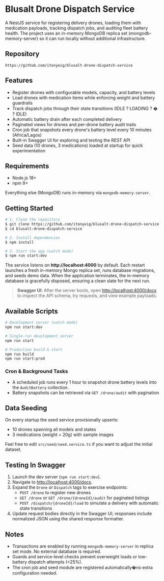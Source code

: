 # Blusalt Drone Dispatch Service

A NestJS service for registering delivery drones, loading them with medication payloads, tracking dispatch jobs, and auditing fleet battery health. The project uses an in-memory MongoDB replica set (mongodb-memory-server) so it can run locally without additional infrastructure.

## Repository

```
https://github.com/itonyeig/blusalt-drone-dispatch-service
```

## Features

- Register drones with configurable models, capacity, and battery levels
- Load drones with medication items while enforcing weight and battery guardrails
- Track dispatch jobs through their state transitions (IDLE ? LOADING ? � ? IDLE)
- Automatic battery drain after each completed delivery
- Paginated views for drones and per-drone battery audit trails
- Cron job that snapshots every drone's battery level every 10 minutes (Africa/Lagos)
- Built-in Swagger UI for exploring and testing the REST API
- Seed data (10 drones, 3 medications) loaded at startup for quick experimentation

## Requirements

- Node.js 18+
- npm 9+

Everything else (MongoDB) runs in-memory via `mongodb-memory-server`.

## Getting Started

```bash
# 1. Clone the repository
$ git clone https://github.com/itonyeig/blusalt-drone-dispatch-service.git
$ cd blusalt-drone-dispatch-service

# 2. Install dependencies
$ npm install

# 3. Start the app (watch mode)
$ npm run start:dev
```

The service listens on **http://localhost:4000** by default. Each restart launches a fresh in-memory Mongo replica set, runs database migrations, and seeds demo data. When the application terminates, the in-memory database is gracefully disposed, ensuring a clean slate for the next run.

> **Swagger UI**: After the server boots, open [http://localhost:4000/docs](http://localhost:4000/docs) to inspect the API schema, try requests, and view example payloads.

## Available Scripts

```bash
# Development server (watch mode)
npm run start:dev

# Single-run development server
npm run start

# Production build & start
npm run build
npm run start:prod
```

### Cron & Background Tasks

- A scheduled job runs every 1 hour to snapshot drone battery levels into the `AuditBattery` collection.
- Battery snapshots can be retrieved via `GET /drone/audit` with pagination 

## Data Seeding

On every startup the seed service provisionally upserts:

- 10 drones spanning all models and states
- 3 medications (weight = 20g) with sample images

Feel free to edit `src/seed/seed.service.ts` if you want to adjust the initial dataset.

## Testing In Swagger

1. Launch the dev server (`npm run start:dev`).
2. Navigate to [http://localhost:4000/docs](http://localhost:4000/docs).
3. Expand the `Drone` or `Dispatch` tags to exercise endpoints:
   - `POST /drone` to register new drones
   - `GET /drone` or `GET /drone/{droneId}/audit` for paginated listings
   - `POST /dispatch/{droneId}/load` to simulate a delivery with automatic state transitions
4. Update request bodies directly in the Swagger UI; responses include normalized JSON using the shared response formatter.

## Notes

- Transactions are enabled by running `mongodb-memory-server` in replica set mode. No external database is required.
- Guards and service-level checks prevent overweight loads or low-battery dispatch attempts (<25%).
- The cron job and seed module are registered automatically�no extra configuration needed.


